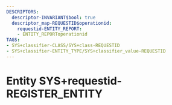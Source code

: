 ```yaml
---
DESCRIPTORS:
  descriptor-INVARIANT$bool: true
  descriptor_map-REQUESTID$operationid:
    requestid-ENTITY_REPORT:
    - ENTITY_REPORToperationid
TAGS:
- SYS+classifier-CLASS/SYS+class-REQUESTID
- SYS+classifier-ENTITY_TYPE/SYS+classifier_value-REQUESTID
---
```

# Entity SYS+requestid-REGISTER_ENTITY

